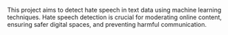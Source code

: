 This project aims to detect hate speech in text data using machine learning techniques. Hate speech detection is crucial for moderating online content, ensuring safer digital spaces, and preventing harmful communication.
